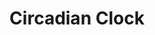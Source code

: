 ---
annotations:
- type: Pathway Ontology
  value: regulatory pathway
authors:
- MaintBot
- ReactomeTeam
- Anwesha
- Mkutmon
description: 'At the center of the mammalian circadian clock is a negative transcription/translation-based
  feedback loop: The BMAL1:CLOCK/NPAS2 (ARNTL:CLOCK/NPAS2) heterodimer transactivates
  CRY and PER genes by binding E-box elements in their promoters; the CRY and PER
  proteins then inhibit transactivation by BMAL1:CLOCK/NPAS2. BMAL1:CLOCK/NPAS2 activates
  transcription of CRY, PER, and several other genes in the morning. Levels of PER
  and CRY proteins rise during the day and inhibit expression of CRY, PER, and other
  BMAL1:CLOCK/NPAS2-activated genes in the afternoon and evening. During the night
  CRY and PER proteins are targeted for degradation by phosphorylation and polyubiquitination,
  allowing the cycle to commence again in the morning. <br>Transcription of the BMAL1
  (ARNTL) gene is controlled by ROR-alpha and REV-ERBA (NR1D1), both of which are
  targets of BMAL1:CLOCK/NPAS2 in mice and both of which compete for the same element
  (RORE) in the BMAL1 promoter. ROR-alpha (RORA) activates transcription of BMAL1;
  REV-ERBA represses transcription of BMAL1. This mutual control forms a secondary,
  reinforcing loop of the circadian clock. REV-ERBA shows strong circadian rhythmicity
  and confers circadian expression on BMAL1. <br>BMAL1 can form heterodimers with
  either CLOCK or NPAS2, which act redundantly but show different tissue specificity.
  The BMAL1:CLOCK and BMAL1:NPAS2 heterodimers activate a set of genes that possess
  E-box elements (consensus CACGTG) in their promoters. This confers circadian expression
  on the genes. The PER genes (PER1, PER2, PER3) and CRY genes (CRY1, CRY2) are among
  those activated by BMAL1:CLOCK and BMAL1:NPAS2. PER and CRY mRNA accumulates during
  the morning and the proteins accumulate during the afternoon. PER and CRY proteins
  form complexes in the cytosol and these are bound by either CSNK1D or CSNK1E kinases
  which phosphorylate PER and CRY. The phosphorylated PER:CRY:kinase complex is translocated
  into the nucleus due to the nuclear localization signal of PER and CRY. Within the
  nucleus the PER:CRY complexes bind BMAL1:CLOCK and BMAL1:NPAS2, inhibiting their
  transactivation activity and their phosphorylation. This reduces expression of the
  target genes of BMAL1:CLOCK and BMAL1:NPAS2 during the afternoon and evening. <br>PER:CRY
  complexes also traffic out of the nucleus into the cytosol due to the nuclear export
  signal of PER. During the night PER:CRY complexes are polyubiquitinated and degraded,
  allowing the cycle to begin again. Phosphorylated PER is bound by Beta-TrCP1, a
  cytosolic F-box type component of some SCF E3 ubiquitin ligases. CRY is bound by
  FBXL3, a nucleoplasmic F-box type component of some SCF E3 ubiquitin ligases. Phosphorylation
  of CRY1 by Adenosine monophosphate-activated kinase (AMPK) enhances degradation
  of CRY1. PER and CRY are subsequently polyubiquitinated and proteolyzed by the 26S
  proteasome.<br>The circadian clock is cell-autonomous and some, but not all cells
  of the body exhibit circadian rhythms in metabolism, cell division, and gene transcription.
  The suprachiasmatic nucleus (SCN) in the hypothalamus is the major clock in the
  body and receives its major input from light (via retinal neurons) and a minor input
  from nutrient intake.  The SCN and other brain tissues determine waking and feeding
  cycles and influence the clocks in other tissues by hormone secretion and nervous
  stimulation. Independently of the SCN, other tissues such as liver receive inputs
  from signals from the brain and from nutrients.  View original pathway at [http://www.reactome.org/PathwayBrowser/#DIAGRAM=400253
  Reactome].'
last-edited: 2021-01-25
organisms:
- Homo sapiens
redirect_from:
- /index.php/Pathway:WP1797
- /instance/WP1797
schema-jsonld:
- '@context': https://schema.org/
  '@id': https://wikipathways.github.io/pathways/WP1797.html
  '@type': Dataset
  creator:
    '@type': Organization
    name: WikiPathways
  description: 'At the center of the mammalian circadian clock is a negative transcription/translation-based
    feedback loop: The BMAL1:CLOCK/NPAS2 (ARNTL:CLOCK/NPAS2) heterodimer transactivates
    CRY and PER genes by binding E-box elements in their promoters; the CRY and PER
    proteins then inhibit transactivation by BMAL1:CLOCK/NPAS2. BMAL1:CLOCK/NPAS2
    activates transcription of CRY, PER, and several other genes in the morning. Levels
    of PER and CRY proteins rise during the day and inhibit expression of CRY, PER,
    and other BMAL1:CLOCK/NPAS2-activated genes in the afternoon and evening. During
    the night CRY and PER proteins are targeted for degradation by phosphorylation
    and polyubiquitination, allowing the cycle to commence again in the morning. <br>Transcription
    of the BMAL1 (ARNTL) gene is controlled by ROR-alpha and REV-ERBA (NR1D1), both
    of which are targets of BMAL1:CLOCK/NPAS2 in mice and both of which compete for
    the same element (RORE) in the BMAL1 promoter. ROR-alpha (RORA) activates transcription
    of BMAL1; REV-ERBA represses transcription of BMAL1. This mutual control forms
    a secondary, reinforcing loop of the circadian clock. REV-ERBA shows strong circadian
    rhythmicity and confers circadian expression on BMAL1. <br>BMAL1 can form heterodimers
    with either CLOCK or NPAS2, which act redundantly but show different tissue specificity.
    The BMAL1:CLOCK and BMAL1:NPAS2 heterodimers activate a set of genes that possess
    E-box elements (consensus CACGTG) in their promoters. This confers circadian expression
    on the genes. The PER genes (PER1, PER2, PER3) and CRY genes (CRY1, CRY2) are
    among those activated by BMAL1:CLOCK and BMAL1:NPAS2. PER and CRY mRNA accumulates
    during the morning and the proteins accumulate during the afternoon. PER and CRY
    proteins form complexes in the cytosol and these are bound by either CSNK1D or
    CSNK1E kinases which phosphorylate PER and CRY. The phosphorylated PER:CRY:kinase
    complex is translocated into the nucleus due to the nuclear localization signal
    of PER and CRY. Within the nucleus the PER:CRY complexes bind BMAL1:CLOCK and
    BMAL1:NPAS2, inhibiting their transactivation activity and their phosphorylation.
    This reduces expression of the target genes of BMAL1:CLOCK and BMAL1:NPAS2 during
    the afternoon and evening. <br>PER:CRY complexes also traffic out of the nucleus
    into the cytosol due to the nuclear export signal of PER. During the night PER:CRY
    complexes are polyubiquitinated and degraded, allowing the cycle to begin again.
    Phosphorylated PER is bound by Beta-TrCP1, a cytosolic F-box type component of
    some SCF E3 ubiquitin ligases. CRY is bound by FBXL3, a nucleoplasmic F-box type
    component of some SCF E3 ubiquitin ligases. Phosphorylation of CRY1 by Adenosine
    monophosphate-activated kinase (AMPK) enhances degradation of CRY1. PER and CRY
    are subsequently polyubiquitinated and proteolyzed by the 26S proteasome.<br>The
    circadian clock is cell-autonomous and some, but not all cells of the body exhibit
    circadian rhythms in metabolism, cell division, and gene transcription. The suprachiasmatic
    nucleus (SCN) in the hypothalamus is the major clock in the body and receives
    its major input from light (via retinal neurons) and a minor input from nutrient
    intake.  The SCN and other brain tissues determine waking and feeding cycles and
    influence the clocks in other tissues by hormone secretion and nervous stimulation.
    Independently of the SCN, other tissues such as liver receive inputs from signals
    from the brain and from nutrients.  View original pathway at [http://www.reactome.org/PathwayBrowser/#DIAGRAM=400253
    Reactome].'
  keywords:
  - 'UBB(153-228) '
  - 'UBC(1-76) '
  - CLOCK
  - 'Palm '
  - 'NCOA6 '
  - 'EPA '
  - RORA
  - 'EP300 '
  - 'Ub-p-S-PER1 '
  - 'PPP1CB '
  - CREM:PER1 gene
  - BMAL1:CLOCK,NPAS2:CRY
  - FBXL3:CRY
  - 'p-S-PER2 '
  - 'TBL1X '
  - 'AA '
  - 'NFIL3 '
  - CRY2
  - 'RORA gene '
  - NR1D1
  - 'CORST '
  - ARNTL
  - gene expression
  - NCOR1
  - NR1D1:heme:Corepressors:CLOCK gene
  - 'p-S-ARNTL '
  - ADP
  - 'PPP1CC '
  - 'Ub-p-S-CRY1 '
  - ferriheme b
  - 'MED1 '
  - 'MEF2C '
  - 'PER1 mRNA '
  - ub-p-PER1,ub-p-PER2
  - PER1,PER2
  - Coactivator complex
  - '11DCORST '
  - 'PER1 '
  - 'NR1D1 '
  - p-PPARGC1A
  - 'ARNTL '
  - 'TBL1XR1 '
  - p-PER1,p-PER2
  - EP300
  - 'CREBBP '
  - 'PPARGC1A '
  - 'ferriheme b '
  - HDAC3
  - MEF2C,D:PPARGC1A
  - 'RORA '
  - SIK1
  - 'UBC(305-380) '
  - p-BMAL1:p-CLOCK,NPAS2
  - PPARGC1A gene
  - 'ALDO '
  - 'p-S-CLOCK '
  - CRY2 gene
  - 'UBC(229-304) '
  - 'FBXL3 '
  - SIRT1
  - Ub
  - 'CHD9 '
  - 'CSNK1D '
  - p-BMAL1:p-CLOCK,NPAS2:PER1 gene
  - NRIP1
  - NPAS2
  - 'CRY1 gene '
  - 'MEF2D '
  - subunit
  - 'p-T263,S266,T299-PPARGC1A '
  - BMAL1:CLOCK,NPAS2:CRY:PER
  - RORA:Coactivator:NR1D1 gene
  - RORA activates gene
  - activates circadian
  - 'CSNK1E '
  - 'TGS1 '
  - 'HDAC3 '
  - Beta-TrCP1:PER
  - 'p-S-PER1 '
  - 'RBM4 '
  - PER2 gene
  - 'CLOCK '
  - NR1D1 gene
  - 'PPARGC1A gene '
  - 'Peroxisome Proliferator Receptor Element (PPRE) '
  - 'NCOA2 '
  - p-T69,T71-ATF2
  - p-BMAL1:p-CLOCK,NPAS2:PER2 gene
  - RORA:Coactivator:ARNTL gene
  - 'RXRA '
  - ATP
  - 'RPS27A(1-76) '
  - CLOCK gene
  - 'UBC(77-152) '
  - 'PER2 '
  - ub-p-CRY1,ub-p-CRY2
  - 'NPAS2 '
  - HIF1A
  - CRY:PER:Kinase
  - CLOCK,NPAS2
  - 'UBC(457-532) '
  - 'NR3C1 '
  - 'NCOR1 '
  - 'p-S-CRY1 '
  - PER2
  - 'ALA '
  - 'CRY1 '
  - 'UBB(1-76) '
  - p-BMAL1:p-CLOCK,NPAS2:CRY1 gene
  - p-CRY:p-PER:Kinase
  - CRY1 gene
  - CSNK1E,CSNK1D
  - BTRC
  - 'BTRC '
  - 'CLOCK gene '
  - 'ARNTL gene '
  - 'NR1D1 gene '
  - 'NPAS2 gene '
  - 'CREM isoform 6 (ICER1) '
  - 'CRY2 '
  - RORA gene
  - PP1 catalytic
  - expression
  - NR1D1:heme:Corepressors:NPAS2 gene
  - PPARGC1A
  - 'p-T178,S539-PPARGC1A '
  - 'PER2 gene '
  - 'p-S-CRY2 '
  - 'UBC(533-608) '
  - NR3C1:(ALDO,11DCORST,CORST,CORT) dimer
  - 'UBB(77-152) '
  - 'CRTC3 '
  - 'Ub-p-S-PER2 '
  - p-CREB:CRTC1:PER1
  - represses gene
  - 'CORT '
  - NFIL3:BHLHE41:PER2
  - 'NCOA1 '
  - NR1D1:heme:Corepressors:PPARGC1A gene
  - RBM4:PER1 mRNA
  - 'CUL1 '
  - 'p-S-NPAS2 '
  - 'UBC(153-228) '
  - RAI1
  - 'CARM1 '
  - p-CRY1,p-CRY2
  - 'PPARA '
  - PER1 gene
  - NPAS2 gene
  - 'UBC(609-684) '
  - FBXL3
  - 'BHLHE41 '
  - BMAL1:CLOCK,NPAS2
  - p-BMAL1:p-CLOCK,NPAS2:RORA gene
  - 'LINA '
  - ARNTL gene
  - 'PER1 gene '
  - 'UBC(381-456) '
  - PER1
  - CRY1
  - NR1D1:heme:Corepressors:ARNTL gene
  - 'CRTC1 '
  - 'SMARCD3 '
  - p-S133-CREB:CRTC1,2,3:PPARGC1A gene
  - 'Ub-p-S-CRY2 '
  - 'p-S133-CREB1 '
  - RORA:EP300:NPAS2
  - 'CRTC2 '
  - NR1D1 (REV-ERBA)
  - 'UBA52(1-76) '
  - gene
  - NR1D1:heme:Corepressors:NR1D1 gene
  - 'HELZ2 '
  - 'NRIP1 '
  - 'SKP1 '
  - PPARA:RXRA
  - 'PPP1CA '
  - p-BMAL1:p-CLOCK,NPAS2:NR1D1 gene
  - CRY1,2
  - BTRC:CUL1:SKP1
  license: CC0
  name: Circadian Clock
seo: CreativeWork
title: Circadian Clock
wpid: WP1797
---